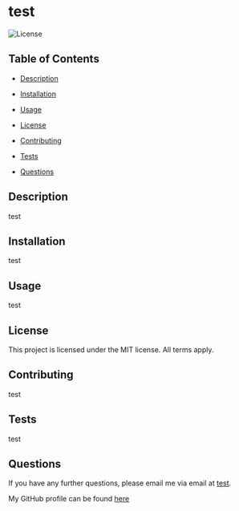 
  # test
  ![License](https://img.shields.io/badge/license-MIT-blue.svg)

  ## Table of Contents

  * [Description](#description)

  * [Installation](#installation)

  * [Usage](#usage)

  * [License](#license)

  * [Contributing](#contributing)

  * [Tests](#tests)

  * [Questions](#questions)

  ## Description
  test
  ## Installation
  test
  ## Usage
  test

  ## License 
  This project is licensed under the MIT license. All terms apply.
    

  ## Contributing
  test
    

  ## Tests
  test
    

  ## Questions
  If you have any further questions, please email me via email at [test](mailto:test).

  My GitHub profile can be found [here](https://github.com/test)
  